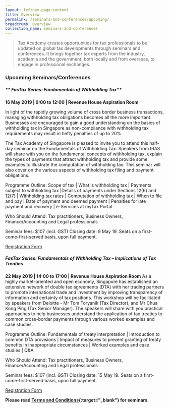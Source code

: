 ```yaml
---
layout: leftnav-page-content
title: Overview
permalink: /seminars-and-conferences/upcoming/
breadcrumb: Overview
collection_name: seminars-and-conferences
---
```


> Tax Academy creates opportunities for tax professionals to be updated on global tax developments through seminars and conferences. It brings together tax experts from the industry, academia and the government, both locally and from overseas, to engage in professional exchanges.

### **Upcoming Seminars/Conferences**

##### ** FasTax Series: Fundamentals of Withholding Tax**
**16 May 2019 | 9:00 to 12:00 | Revenue House Aspiration Room**

In light of the rapidly growing volume of cross border business transactions, managing withholding tax obligations becomes all the more important. Businesses are encouraged to gain a good understanding on the basics of withholding tax in Singapore as non-compliance with withholding tax requirements may result in hefty penalties of up to 20%.

The Tax Academy of Singapore is pleased to invite you to attend this half-day seminar on the Fundamentals of Withholding Tax. Speakers from IRAS will share with you on the fundamental concepts of withholding tax, explain the types of payments that attract withholding tax and provide some examples to illustrate the computation of withholding tax. This seminar will also cover on the various aspects of withholding tax filing and payment obligations.

Programme Outline:
Scope of tax | What is withholding tax |	Payments subject to withholding tax |Details of payments under Sections 12(6) and 12(7) | Withholding tax rates | Computation of withholding tax | When to file and pay | Date of payment and deemed payment | Penalties for late payment and recovery | e-Services at myTax Portal

Who Should Attend:
Tax practitioners, Business Owners, Finance/Accounting and Legal professionals

Seminar fees: $107 (incl. GST)
Closing date: 9 May 19. Seats on a first-come-first-served basis, upon full payment.

[Registration Form](https://forms.gle/c81ZHTTPqyoK24eH9)


##### **FasTax Series: Fundamentals of Withholding Tax – Implications of Tax Treaties**
**22 May 2019 | 14:00 to 17:00 | Revenue House Aspiration Room**
As a highly market-oriented and open economy, Singapore has established an extensive network of double tax agreements (DTA) with her trading partners to promote international trade and investment by improving transparency of information and certainty of tax positions.  This workshop will be facilitated by speakers from Deloitte -  Mr Tom Toryanik (Tax Director), and Mr Chua Kong Ping (Tax Senior Manager).  The speakers will share with you practical approaches to help businesses understand the application of tax treaties to common cross-border payments through various worked examples and case studies.

Programme Outline:
Fundamentals of treaty interpretation | Introduction to common DTA provisions | Impact of measures to prevent granting of treaty benefits in inappropriate circumstances | Worked examples and case studies | Q&A

Who Should Attend:
Tax practitioners, Business Owners, Finance/Accounting and Legal professionals

Seminar fees: $107 (incl. GST)
Closing date: 15 May 19. Seats on a first-come-first-served basis, upon full payment.

[Registration Form](https://forms.gle/DXXNnfR5rupeBca17)



**Please read [Terms and Conditions](https://production-iras-tax-academy.netlify.com/executive-tax-programmes/terms-and-conditions/){:target="_blank"} for seminars.**
